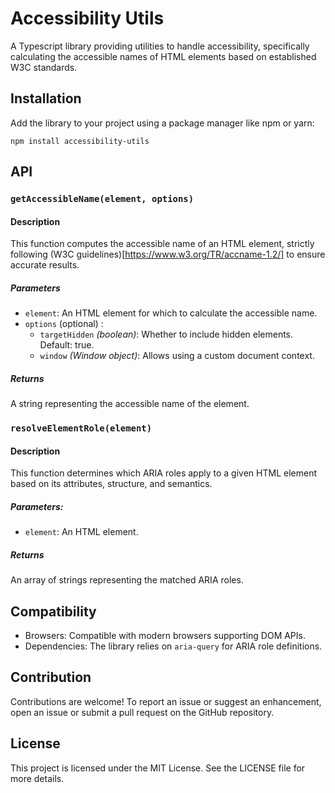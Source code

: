 # Accessibility Utils

A Typescript library providing utilities to handle accessibility, specifically calculating the accessible names of HTML elements based on established W3C standards.

## Installation
Add the library to your project using a package manager like npm or yarn:

```shell
npm install accessibility-utils
```

## API

### `getAccessibleName(element, options)`

#### Description

This function computes the accessible name of an HTML element, strictly following (W3C guidelines)[https://www.w3.org/TR/accname-1.2/] to ensure accurate results.

##### Parameters

  - `element`: An HTML element for which to calculate the accessible name.
  - `options` (optional) :
    - `targetHidden` _(boolean)_: Whether to include hidden elements. Default: true.
    - `window` _(Window object)_: Allows using a custom document context.

##### Returns

A string representing the accessible name of the element.

### `resolveElementRole(element)`

#### Description

This function determines which ARIA roles apply to a given HTML element based on its attributes, structure, and semantics.

##### Parameters:

  - `element`: An HTML element.

##### Returns

An array of strings representing the matched ARIA roles.

## Compatibility

  - Browsers: Compatible with modern browsers supporting DOM APIs.
  - Dependencies: The library relies on `aria-query` for ARIA role definitions.

## Contribution

Contributions are welcome! To report an issue or suggest an enhancement, open an issue or submit a pull request on the GitHub repository.

## License

This project is licensed under the MIT License. See the LICENSE file for more details.